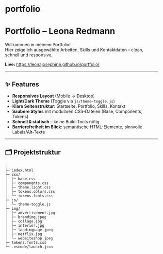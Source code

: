 # portfolio

# Portfolio – Leona Redmann

Willkommen in meinem Portfolio!  
Hier zeige ich ausgewählte Arbeiten, Skills und Kontaktdaten – clean, schnell und responsive.

**Live:** https://leonajosephine.github.io/portfolio/

---

## ✨ Features

- **Responsives Layout** (Mobile → Desktop)
- **Light/Dark Theme** (Toggle via `js/theme-toggle.js`)
- **Klare Seitenstruktur**: Startseite, Portfolio, Skills, Kontakt
- **Saubere Styles** mit modularen CSS-Dateien (Base, Components, Tokens)
- **Schnell & statisch** – keine Build-Tools nötig
- **Barrierefreiheit im Blick**: semantische HTML-Elemente, sinnvolle Labels/Alt-Texte

---

## 🗂️ Projektstruktur

```text
.
├─ index.html
├─ css/
│  ├─ base.css
│  ├─ components.css
│  ├─ theme.light.css
│  ├─ tokens.colors.css
│  └─ tokens.fonts.css
├─ js/
│  └─ theme-toggle.js
├─ img/
│  ├─ advertisement.jpg
│  ├─ branding.jpeg
│  ├─ collage.jpg
│  ├─ interior.jpg
│  ├─ landingpage.jpeg
│  ├─ netflix.jpg
│  └─ websiteshop.jpeg
├─ tokens.fonts.css
└─ .vscode/launch.json
